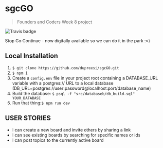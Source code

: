 # sgcGO
> Founders and Coders Week 8 project 

![Travis badge](https://api.travis-ci.org/dupreesi/sgcGO.svg?branch=master)

Stop Go Continue - now digitally available so we can do it in the park :>)


## Local Installation

1. `$ git clone https://github.com/dupreesi/sgcGO.git`
2. `$ npm i`
3. Create a `config.env` file in your project root containing a DATABASE_URL variable with a postgres:// URL to a local database (DB_URL=postgres://user:password@localhost:port/database_name)
4. Build the database: `$ psql -f "src/databaseb/db_build.sql" YOUR_DATABASE`
6. Run that thing:`$ npm run dev`

## USER STORIES

- I can create a new board and invite others by sharing a link 
- I can see existing boards by searching for specific names or ids
- I can post topics to the currently active board 


